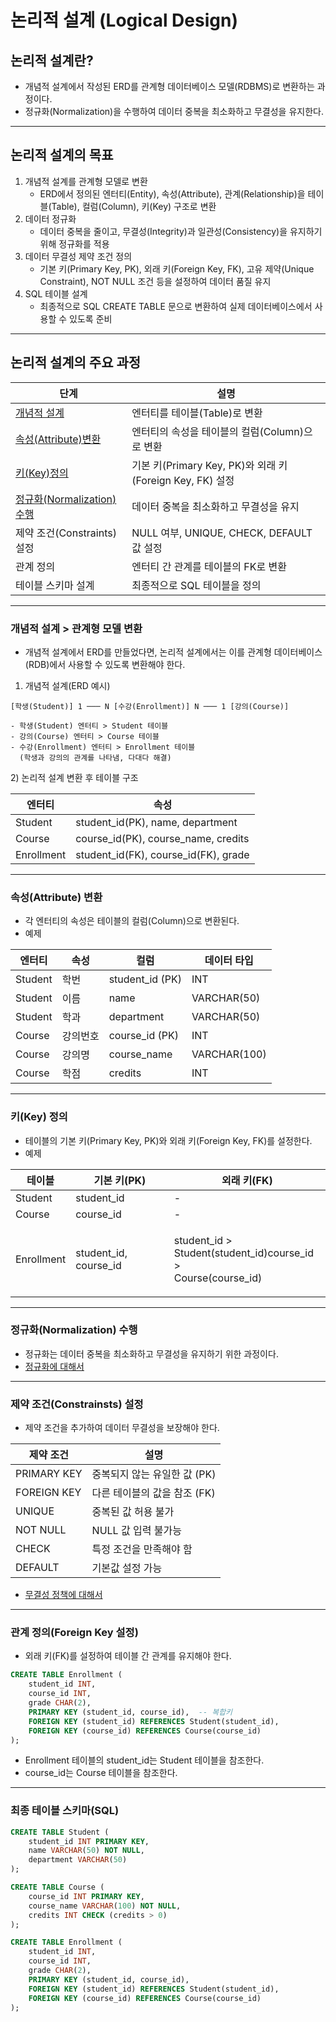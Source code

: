 # 논리적 설계 (Logical Design)

## 논리적 설계란?

* 개념적 설계에서 작성된 ERD를 관계형 데이터베이스 모델(RDBMS)로 변환하는 과정이다.
* 정규화(Normalization)을 수행하여 데이터 중복을 최소화하고 무결성을 유지한다.

***

## 논리적 설계의 목표

1. 개념적 설계를 관계형 모델로 변환
   * ERD에서 정의된 엔터티(Entity), 속성(Attribute), 관계(Relationship)을 테이블(Table), 컬럼(Column), 키(Key) 구조로 변환
2. 데이터 정규화
   * 데이터 중복을 줄이고, 무결성(Integrity)과 일관성(Consistency)을 유지하기 위해 정규화를 적용
3. 데이터 무결성 제약 조건 정의
   * 기본 키(Primary Key, PK), 외래 키(Foreign Key, FK), 고유 제약(Unique Constraint), NOT NULL 조건 등을 설정하여 데이터 품질 유지
4. SQL 테이블 설계
   * 최종적으로 SQL CREATE TABLE 문으로 변환하여 실제 데이터베이스에서 사용할 수 있도록 준비

***

## 논리적 설계의 주요 과정

| 단계                                        | 설명                                              |
| ----------------------------------------- | ----------------------------------------------- |
| [개념적 설계](./#greater-than)                 | 엔터티를 테이블(Table)로 변환                             |
| [속성(Attribute)변환](./#attribute)           | 엔터티의 속성을 테이블의 컬럼(Column)으로 변환                   |
| [키(Key)정의](./#key)                        | 기본 키(Primary Key, PK)와 외래 키(Foreign Key, FK) 설정 |
| [정규화(Normalization) 수행](./#normalization) | 데이터 중복을 최소화하고 무결성을 유지                           |
| 제약 조건(Constraints) 설정                     | NULL 여부, UNIQUE, CHECK, DEFAULT 값 설정            |
| 관계 정의                                     | 엔터티 간 관계를 테이블의 FK로 변환                           |
| 테이블 스키마 설계                                | 최종적으로 SQL 테이블을 정의                               |

***

### 개념적 설계 > 관계형 모델 변환

* 개념적 설계에서 ERD를 만들었다면, 논리적 설계에서는 이를 관계형 데이터베이스(RDB)에서 사용할 수 있도록 변환해야 한다.

1. 개념적 설계(ERD 예시)

```
[학생(Student)] 1 ─── N [수강(Enrollment)] N ─── 1 [강의(Course)]
```

```
- 학생(Student) 엔터티 > Student 테이블
- 강의(Course) 엔터티 > Course 테이블
- 수강(Enrollment) 엔터티 > Enrollment 테이블
  (학생과 강의의 관계를 나타냄, 다대다 해결)
```

2\) 논리적 설계 변환 후 테이블 구조

| 엔터티        | 속성                                     |
| ---------- | -------------------------------------- |
| Student    | student\_id(PK), name, department      |
| Course     | course\_id(PK), course\_name, credits  |
| Enrollment | student\_id(FK), course\_id(FK), grade |

***

### 속성(Attribute) 변환

* 각 엔터티의 속성은 테이블의 컬럼(Column)으로 변환된다.
* 예제

| 엔터티     | 속성   | 컬럼               | 데이터 타입       |
| ------- | ---- | ---------------- | ------------ |
| Student | 학번   | student\_id (PK) | INT          |
| Student | 이름   | name             | VARCHAR(50)  |
| Student | 학과   | department       | VARCHAR(50)  |
| Course  | 강의번호 | course\_id (PK)  | INT          |
| Course  | 강의명  | course\_name     | VARCHAR(100) |
| Course  | 학점   | credits          | INT          |

***

### 키(Key) 정의

* 테이블의 기본 키(Primary Key, PK)와 외래 키(Foreign Key, FK)를 설정한다.
* 예제

| 테이블        | 기본 키(PK)                | 외래 키(FK)                                                                   |
| ---------- | ----------------------- | -------------------------------------------------------------------------- |
| Student    | student\_id             | -                                                                          |
| Course     | course\_id              | -                                                                          |
| Enrollment | student\_id, course\_id | <p>student_id ><br>Student(student_id)course_id ><br>Course(course_id)</p> |

***

### 정규화(Normalization) 수행

* 정규화는 데이터 중복을 최소화하고 무결성을 유지하기 위한 과정이다.
* [정규화에 대해서](normalization.md)

***
### 제약 조건(Constrainsts) 설정
- 제약 조건을 추가하여 데이터 무결성을 보장해야 한다.

| 제약 조건       | 설명                 |
| ----------- | ------------------ |
| PRIMARY KEY | 중복되지 않는 유일한 값 (PK) |
| FOREIGN KEY | 다른 테이블의 값을 참조 (FK) |
| UNIQUE      | 중복된 값 허용 불가        |
| NOT NULL    | NULL 값 입력 불가능      |
| CHECK       | 특정 조건을 만족해야 함      |
| DEFAULT     | 기본값 설정 가능          |
- [무결성 정책에 대해서](integrity.md)
---
### 관계 정의(Foreign Key 설정)
- 외래 키(FK)를 설정하여 테이블 간 관계를 유지해야 한다.
~~~sql
CREATE TABLE Enrollment (
    student_id INT,
    course_id INT,
    grade CHAR(2),
    PRIMARY KEY (student_id, course_id),  -- 복합키
    FOREIGN KEY (student_id) REFERENCES Student(student_id),
    FOREIGN KEY (course_id) REFERENCES Course(course_id)
);
~~~
- Enrollment 테이블의 student_id는 Student 테이블을 참조한다.
- course_id는 Course 테이블을 참조한다.
---
### 최종 테이블 스키마(SQL)
~~~sql
CREATE TABLE Student (
    student_id INT PRIMARY KEY,
    name VARCHAR(50) NOT NULL,
    department VARCHAR(50)
);

CREATE TABLE Course (
    course_id INT PRIMARY KEY,
    course_name VARCHAR(100) NOT NULL,
    credits INT CHECK (credits > 0)
);

CREATE TABLE Enrollment (
    student_id INT,
    course_id INT,
    grade CHAR(2),
    PRIMARY KEY (student_id, course_id),
    FOREIGN KEY (student_id) REFERENCES Student(student_id),
    FOREIGN KEY (course_id) REFERENCES Course(course_id)
);
~~~